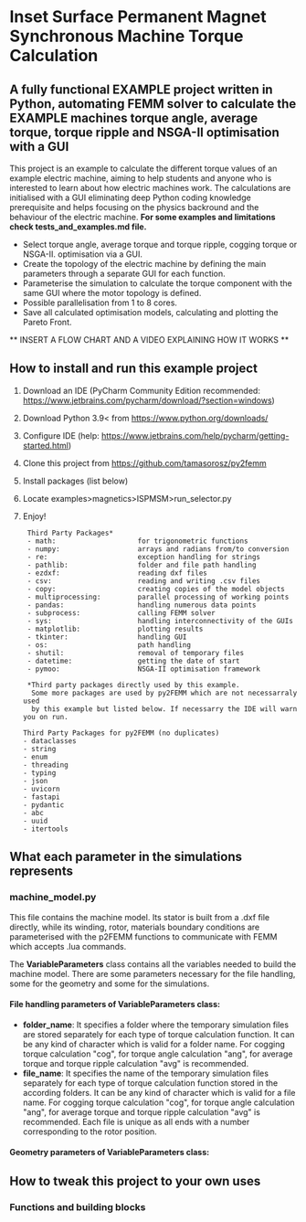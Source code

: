 # Inset Surface Permanent Magnet Synchronous Machine Torque Calculation

## A fully functional EXAMPLE project written in Python, automating FEMM solver to calculate the EXAMPLE machines torque angle, average torque, torque ripple and NSGA-II optimisation with a GUI

This project is an example to calculate the different torque values of an example electric machine, aiming to help
students and anyone who is interested to learn about how electric machines work. The calculations are initialised
with a GUI eliminating deep Python coding knowledge prerequisite and helps focusing on the physics backround and the 
behaviour of the electric machine. **For some examples and limitations check tests_and_examples.md file.**

* Select torque angle, average torque and torque ripple, cogging torque or NSGA-II. optimisation via a GUI.
* Create the topology of the electric machine by defining the main parameters through a separate GUI for each function.
* Parameterise the simulation to calculate the torque component with the same GUI where the motor topology is defined.
* Possible parallelisation from 1 to 8 cores.
* Save all calculated optimisation models, calculating and plotting the Pareto Front.

** INSERT A FLOW CHART AND A VIDEO EXPLAINING HOW IT WORKS **

## How to install and run this example project

1. Download an IDE (PyCharm Community Edition recommended: https://www.jetbrains.com/pycharm/download/?section=windows)
2. Download Python 3.9< from https://www.python.org/downloads/
3. Configure IDE (help: https://www.jetbrains.com/help/pycharm/getting-started.html)
4. Clone this project from https://github.com/tamasorosz/py2femm
5. Install packages (list below)
6. Locate examples>magnetics>ISPMSM>run_selector.py
7. Enjoy!

        Third Party Packages*
        - math:                    for trigonometric functions
        - numpy:                   arrays and radians from/to conversion
        - re:                      exception handling for strings
        - pathlib:                 folder and file path handling
        - ezdxf:                   reading dxf files
        - csv:                     reading and writing .csv files
        - copy:                    creating copies of the model objects
        - multiprocessing:         parallel processing of working points
        - pandas:                  handling numerous data points
        - subprocess:              calling FEMM solver
        - sys:                     handling interconnectivity of the GUIs
        - matplotlib:              plotting results
        - tkinter:                 handling GUI
        - os:                      path handling
        - shutil:                  removal of temporary files
        - datetime:                getting the date of start
        - pymoo:                   NSGA-II optimisation framework
        
        *Third party packages directly used by this example.
         Some more packages are used by py2FEMM which are not necessarraly used
         by this example but listed below. If necessarry the IDE will warn you on run.

       Third Party Packages for py2FEMM (no duplicates)
       - dataclasses
       - string
       - enum
       - threading
       - typing
       - json
       - uvicorn
       - fastapi
       - pydantic
       - abc
       - uuid
       - itertools

## What each parameter in the simulations represents

### machine_model.py

This file contains the machine model. Its stator is built from a .dxf file directly, while its winding, rotor, materials
boundary conditions are parameterised with the p2FEMM functions to communicate with FEMM which accepts .lua commands.

The **VariableParameters** class contains all the variables needed to build the machine model. There are some parameters
necessary for the file handling, some for the geometry and some for the simulations.

#### File handling parameters of VariableParameters class:

* **folder_name**: It specifies a folder where the temporary simulation files are stored separately for each type of
torque calculation function. It can be any kind of character which is valid for a folder name. For cogging torque
calculation "cog", for torque angle calculation "ang", for average torque and torque ripple calculation "avg" is
recommended.
* **file_name**: It specifies the name of the temporary simulation files separately for each type of
torque calculation function stored in the according folders. It can be any kind of character which is valid for a file
name. For cogging torque calculation "cog", for torque angle calculation "ang", for average torque and torque ripple
calculation "avg" is recommended. Each file is unique as all ends with a number corresponding to the rotor position.

#### Geometry parameters of VariableParameters class:





## How to tweak this project to your own uses

### Functions and building blocks 